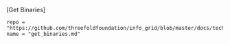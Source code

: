 [Get Binaries]
```!!!include
repo = "https://github.com/threefoldfoundation/info_grid/blob/master/docs/technology"
name = "get_binaries.md"
```